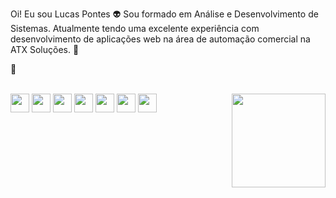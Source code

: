 Oi! Eu sou Lucas Pontes 👽
Sou formado em Análise e Desenvolvimento de Sistemas.
Atualmente tendo uma excelente experiência com desenvolvimento de aplicações web na área de automação comercial na ATX Soluções. 🔮


🎲

<div style="display inline_block" ><br>
<img align="center" height="30" widht="40" src="https://img.shields.io/badge/TypeScript-007ACC?style=for-the-badge&logo=typescript&logoColor=white">
<img align="center" height="30" widht="40" src="https://img.shields.io/badge/MySQL-00000F?style=for-the-badge&logo=mysql&logoColor=white">
<img align="center" height="30" widht="40" src="https://img.shields.io/badge/Prisma-3982CE?style=for-the-badge&logo=Prisma&logoColor=white">
<img align="center" height="30" widht="40" src="https://img.shields.io/badge/Node.js-43853D?style=for-the-badge&logo=node.js&logoColor=white">
<img align="center" height="30" widht="40" src="https://img.shields.io/badge/Vue.js-35495E?style=for-the-badge&logo=vue.js&logoColor=4FC08D">
<img align="center" height="30" widht="40" src="https://img.shields.io/badge/PHP-777BB4?style=for-the-badge&logo=php&logoColor=white">
<img align="center" height="30" widht="40" src="https://img.shields.io/badge/Tailwind_CSS-38B2AC?style=for-the-badge&logo=tailwind-css&logoColor=white">

<img align="right" height="150" widht="160" src="https://media.tenor.com/n1AYVbwRmSgAAAAi/alien-alien-dance.gif">

  
</div>
